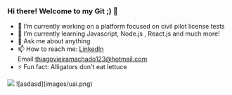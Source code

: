 ### Hi there! Welcome to my Git ;) 👋


- 🔭 I’m currently working on a platform focused on civil pilot license tests
- 🌱 I’m currently learning Javascript, Node.js , React.js and much more!
- 💬 Ask me about anything
- 📫 How to reach me: [LinkedIn](https://www.linkedin.com/in/thiagomvm/) Email:thiagovieiramachado123@hotmail.com
- ⚡ Fun fact: Alligators don't eat lettuce

<img src='images/uai.png' >
![asdasd](images/uai.png)
